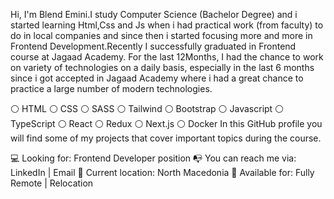 

Hi, I'm Blend Emini.I study Computer Science (Bachelor Degree) and i started learning Html,Css and Js when i had practical work (from faculty) to do in local companies and since then i started focusing more and more in Frontend Development.Recently I successfully graduated in Frontend course at Jagaad Academy.
For the last 12Months, I had the chance to work on variety of technologies on a daily basis, especially in the last 6 months since i got accepted in Jagaad Academy where i had a great chance to practice a large number of modern technologies.

⚪ HTML
⚪ CSS
⚪ SASS
⚪ Tailwind
⚪ Bootstrap
⚪ Javascript
⚪ TypeScript
⚪ React
⚪ Redux
⚪ Next.js
⚪ Docker
In this GitHub profile you will find some of my projects that cover important topics during the course.

💻 Looking for: Frontend Developer position
📭 You can reach me via: LinkedIn | Email
📌 Current location: North Macedonia
🚀 Available for: Fully Remote | Relocation 

<!--
**BlendEmini/blendemini** is a ✨ _special_ ✨ repository because its `README.md` (this file) appears on your GitHub profile.

Here are some ideas to get you started:

- 🔭 I’m currently working on ...
- 🌱 I’m currently learning ...
- 👯 I’m looking to collaborate on ...
- 🤔 I’m looking for help with ...
- 💬 Ask me about ...
- 📫 How to reach me: ...
- 😄 Pronouns: ...
- ⚡ Fun fact: ...
-->
